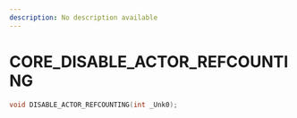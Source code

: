 ```yaml
---
description: No description available 
---
```


# CORE\_DISABLE_ACTOR_REFCOUNTING

```cpp
void DISABLE_ACTOR_REFCOUNTING(int _Unk0);
```